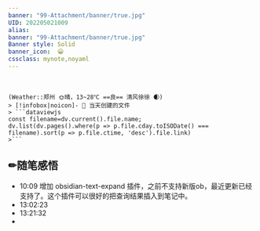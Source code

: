```yaml
---
banner: "99-Attachment/banner/true.jpg"
UID: 202205021009 
alias:
banner: "99-Attachment/banner/true.jpg"
Banner style: Solid
banner_icon:  😀
cssclass: mynote,noyaml
---
```

<div data-timeline="122"></div><br>

```ad-flex
(Weather::郑州 🌞晴，13~28℃ ==良== 清风徐徐 🌒)
> [!infobox|noicon]- 🔖 当天创建的文件
> ```dataviewjs 
const filename=dv.current().file.name;
dv.list(dv.pages().where(p => p.file.cday.toISODate() === filename).sort(p => p.file.ctime, 'desc').file.link) 
>```
```


## ✏随笔感悟

- 10:09 增加  obsidian-text-expand 插件，之前不支持新版ob，最近更新已经支持了。这个插件可以很好的把查询结果插入到笔记中。
- 13:02:23 
-  13:21:32 
- 